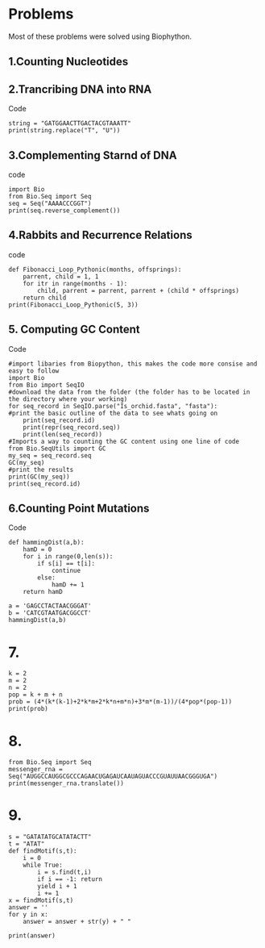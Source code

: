 
# Problems
Most of these problems were solved using Biophython.

## 1.Counting Nucleotides
## 2.Trancribing DNA into RNA
Code
```
string = "GATGGAACTTGACTACGTAAATT"
print(string.replace("T", "U"))
```
## 3.Complementing Starnd of DNA 
code
```
import Bio
from Bio.Seq import Seq
seq = Seq("AAAACCCGGT")
print(seq.reverse_complement())
```
## 4.Rabbits and Recurrence Relations
code
```
def Fibonacci_Loop_Pythonic(months, offsprings):
    parrent, child = 1, 1
    for itr in range(months - 1):
        child, parrent = parrent, parrent + (child * offsprings)
    return child
print(Fibonacci_Loop_Pythonic(5, 3))
```
## 5. Computing GC Content
Code
```
#import libaries from Biopython, this makes the code more consise and easy to follow
import Bio
from Bio import SeqIO
#download the data from the folder (the folder has to be located in the directory where your working)
for seq_record in SeqIO.parse("Is_orchid.fasta", "fasta"):
#print the basic outline of the data to see whats going on
    print(seq_record.id)
    print(repr(seq_record.seq))
    print(len(seq_record)) 
#Imports a way to counting the GC content using one line of code
from Bio.SeqUtils import GC
my_seq = seq_record.seq
GC(my_seq)
#print the results
print(GC(my_seq))
print(seq_record.id)
```

## 6.Counting Point Mutations
Code
```
def hammingDist(a,b):
    hamD = 0
    for i in range(0,len(s)):
        if s[i] == t[i]:
            continue
        else:
            hamD += 1
    return hamD
  
a = 'GAGCCTACTAACGGGAT'
b = 'CATCGTAATGACGGCCT'
hammingDist(a,b)
```
# 7.
```
k = 2
m = 2
n = 2
pop = k + m + n
prob = (4*(k*(k-1)+2*k*m+2*k*n+m*n)+3*m*(m-1))/(4*pop*(pop-1))
print(prob)
```

# 8.
```
from Bio.Seq import Seq
messenger_rna = Seq("AUGGCCAUGGCGCCCAGAACUGAGAUCAAUAGUACCCGUAUUAACGGGUGA")
print(messenger_rna.translate())
```

# 9. 
```
s = "GATATATGCATATACTT"
t = "ATAT"
def findMotif(s,t):
    i = 0
    while True:
        i = s.find(t,i)
        if i == -1: return
        yield i + 1
        i += 1
x = findMotif(s,t)
answer = ''
for y in x:
    answer = answer + str(y) + " "

print(answer)
```
